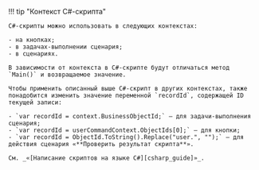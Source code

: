 !!! tip "Контекст C#-скрипта"

    C#-скрипты можно использовать в следующих контекстах:

    - на кнопках;
    - в задачах-выполнении сценария;
    - в сценариях.

    В зависимости от контекста в C#-скрипте будут отличаться метод `Main()` и возвращаемое значение. 
    
    Чтобы применить описанный выше C#-скрипт в других контекстах, также понадобится изменить значение переменной `reсordId`, содержащей ID текущей записи:

    - `var reсordId = context.BusinessObjectId;` — для задачи-выполнения сценария;
    - `var reсordId = userCommandContext.ObjectIds[0];` — для кнопки;
    - `var reсordId = ObjectId.ToString().Replace("user.", "");` — для действия сценария «**Проверить результат скрипта**».

    См. _«[Написание скриптов на языке C#][csharp_guide]»_.